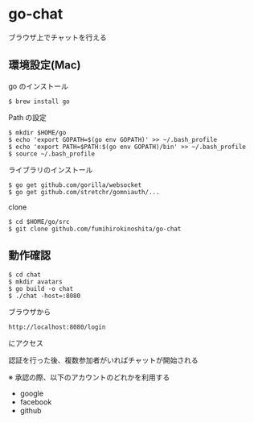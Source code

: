 # go-chat
ブラウザ上でチャットを行える

## 環境設定(Mac)

go のインストール
```
$ brew install go
```

Path の設定
```
$ mkdir $HOME/go
$ echo 'export GOPATH=$(go env GOPATH)' >> ~/.bash_profile
$ echo 'export PATH=$PATH:$(go env GOPATH)/bin' >> ~/.bash_profile
$ source ~/.bash_profile
```

ライブラリのインストール
```
$ go get github.com/gorilla/websocket
$ go get github.com/stretchr/gomniauth/...
```

clone
```
$ cd $HOME/go/src
$ git clone github.com/fumihirokinoshita/go-chat
```

## 動作確認
```
$ cd chat
$ mkdir avatars
$ go build -o chat
$ ./chat -host=:8080
```

ブラウザから
```
http://localhost:8080/login
```
にアクセス

認証を行った後、複数参加者がいればチャットが開始される

※ 承認の際、以下のアカウントのどれかを利用する
- google
- facebook
- github